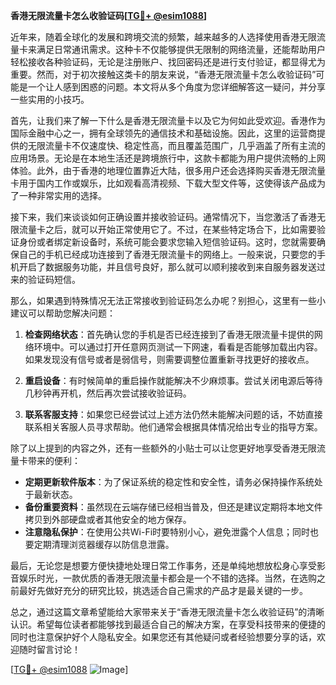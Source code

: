 **香港无限流量卡怎么收验证码[[TG💪+ @esim1088](https://t.me/s/esim1088)]**

近年来，随着全球化的发展和跨境交流的频繁，越来越多的人选择使用香港无限流量卡来满足日常通讯需求。这种卡不仅能够提供无限制的网络流量，还能帮助用户轻松接收各种验证码，无论是注册账户、找回密码还是进行支付验证，都显得尤为重要。然而，对于初次接触这类卡的朋友来说，“香港无限流量卡怎么收验证码”可能是一个让人感到困惑的问题。本文将从多个角度为您详细解答这一疑问，并分享一些实用的小技巧。

首先，让我们来了解一下什么是香港无限流量卡以及它为何如此受欢迎。香港作为国际金融中心之一，拥有全球领先的通信技术和基础设施。因此，这里的运营商提供的无限流量卡不仅速度快、稳定性高，而且覆盖范围广，几乎涵盖了所有主流的应用场景。无论是在本地生活还是跨境旅行中，这款卡都能为用户提供流畅的上网体验。此外，由于香港的地理位置靠近大陆，很多用户还会选择购买香港无限流量卡用于国内工作或娱乐，比如观看高清视频、下载大型文件等，这使得该产品成为了一种非常实用的选择。

接下来，我们来谈谈如何正确设置并接收验证码。通常情况下，当您激活了香港无限流量卡之后，就可以开始正常使用它了。不过，在某些特定场合下，比如需要验证身份或者绑定新设备时，系统可能会要求您输入短信验证码。这时，您就需要确保自己的手机已经成功连接到了香港无限流量卡的网络上。一般来说，只要您的手机开启了数据服务功能，并且信号良好，那么就可以顺利接收到来自服务器发送过来的验证码短信。

那么，如果遇到特殊情况无法正常接收到验证码怎么办呢？别担心，这里有一些小建议可以帮助您解决问题：

1. **检查网络状态**：首先确认您的手机是否已经连接到了香港无限流量卡提供的网络环境中。可以通过打开任意网页测试一下网速，看看是否能够加载出内容。如果发现没有信号或者是弱信号，则需要调整位置重新寻找更好的接收点。

2. **重启设备**：有时候简单的重启操作就能解决不少麻烦事。尝试关闭电源后等待几秒钟再开机，然后再次尝试接收验证码。

3. **联系客服支持**：如果您已经尝试过上述方法仍然未能解决问题的话，不妨直接联系相关客服人员寻求帮助。他们通常会根据具体情况给出专业的指导方案。

除了以上提到的内容之外，还有一些额外的小贴士可以让您更好地享受香港无限流量卡带来的便利：

- **定期更新软件版本**：为了保证系统的稳定性和安全性，请务必保持操作系统处于最新状态。
- **备份重要资料**：虽然现在云端存储已经相当普及，但还是建议定期将本地文件拷贝到外部硬盘或者其他安全的地方保存。
- **注意隐私保护**：在使用公共Wi-Fi时要特别小心，避免泄露个人信息；同时也要定期清理浏览器缓存以防信息泄露。

最后，无论您是想要方便快捷地处理日常工作事务，还是单纯地想放松身心享受影音娱乐时光，一款优质的香港无限流量卡都会是一个不错的选择。当然，在选购之前最好先做好充分的研究比较，挑选适合自己需求的产品才是最关键的一步。

总之，通过这篇文章希望能给大家带来关于“香港无限流量卡怎么收验证码”的清晰认识。希望每位读者都能够找到最适合自己的解决方案，在享受科技带来的便捷的同时也注意保护好个人隐私安全。如果您还有其他疑问或者经验想要分享的话，欢迎随时留言讨论！

[[TG💪+ @esim1088](https://t.me/s/esim1088) ![Image](https://i.postimg.cc/4NQfJmqS/Snipaste-2025-05-13-00-14-12.png)]